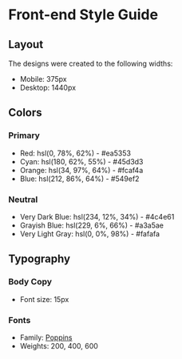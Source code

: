 # Front-end Style Guide

## Layout

The designs were created to the following widths:

- Mobile: 375px
- Desktop: 1440px

## Colors

### Primary

- Red: hsl(0, 78%, 62%) - #ea5353
- Cyan: hsl(180, 62%, 55%) - #45d3d3
- Orange: hsl(34, 97%, 64%) - #fcaf4a
- Blue: hsl(212, 86%, 64%) - #549ef2

### Neutral

- Very Dark Blue: hsl(234, 12%, 34%) - #4c4e61
- Grayish Blue: hsl(229, 6%, 66%) - #a3a5ae
- Very Light Gray: hsl(0, 0%, 98%) - #fafafa
## Typography

### Body Copy

- Font size: 15px

### Fonts

- Family: [Poppins](https://fonts.google.com/specimen/Poppins)
- Weights: 200, 400, 600
